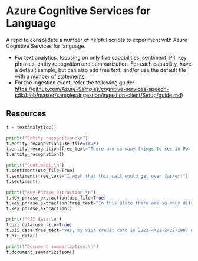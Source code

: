 # Azure Cognitive Services for Language
A repo to consolidate a number of helpful scripts to experiment with Azure Cognitive Services for language.
- For text analytics, focusing on only five capabilities: sentiment, PII, key phrases, entity recognition and
summarization. For each capability, have a default sample, but can also add free text, and/or use the default
file with a number of statements.
- For the ingestion client, refer the following guide: https://github.com/Azure-Samples/cognitive-services-speech-sdk/blob/master/samples/ingestion/ingestion-client/Setup/guide.md)

## Resources

```python
t = textAnalytics()

print(f"Entity recognition:\n")
t.entity_recognition(use_file=True)
t.entity_recognition(free_text="There are so many things to see in Portland! For example, I ate sushi for the first time!")
t.entity_recognition()

print(f"Sentiment:\n")
t.sentiment(use_file=True)
t.sentiment(free_text="I wish that this call would get over faster!")
t.sentiment()

print(f"Key Phrase extraction:\n")
t.key_phrase_extraction(use_file=True)
t.key_phrase_extraction(free_text="In this place there are so many different species of birds!")
t.key_phrase_extraction()

print(f"PII data:\n")
t.pii_data(use_file=True)
t.pii_data(free_text="Yes, my VISA credit card is 2222-4422-2422-1987 with a CVV of 763 and my social security number is 234-12-1111.")
t.pii_data()

print(f"Document summarization:\n")
t.document_summarization()

```
